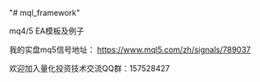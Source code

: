 "# mql_framework" 

mq4/5 EA模板及例子

我的实盘mq5信号地址：
https://www.mql5.com/zh/signals/789037

欢迎加入量化投资技术交流QQ群：157528427

